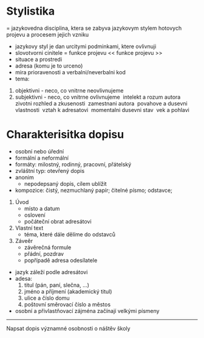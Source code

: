 # Stylistika
= jazykovedna disciplina, ktera se zabyva jazykovym stylem hotovych projevu a procesem jejich vzniku
- jazykovy styl je dan urcitymi podminkami, ktere ovlivnuji
- slovotvorni cinitele = funkce projevu
<< funkce projevu >>
- situace a prostredi
- adresa (komu je to urceno)
- mira prioravenosti a verbalni/neverbalni kod
- tema:
1) objektivni - neco, co vnitrne neovlivnujeme
2) subjektivni - neco, co vnitrne ovlivnujeme
‌ intelekt a rozum autora
‌ zivotni rozhled a zkusenosti
‌ zamestnani autora
‌ povahove a dusevni vlastnosti
‌ vztah k adresatovi
‌ momentalni dusevni stav
‌ vek a pohlavi

# Charakterisitka dopisu
* osobní nebo úřední
* formální a neformální
* formáty: milostný, rodinný, pracovní, přátelský
* zvláštní typ: otevřený dopis
* anonim
	* nepodepsaný dopis, cílem ublížit
* kompozice: čistý, nezmuchlaný papír; čitelné písmo; odstavce;
1) Úvod
	* místo a datum
	* oslovení
	* počáteční obrat adresátovi
2) Vlastní text
	* téma, které dále dělíme do odstavců
3) Záveěr
	* závěrečná formule
	* přádní, pozdrav
	* popřípadě adresa odesílatele
* jazyk záleží podle adresátovi
* adesa: 
	1. titul (pán, paní, slečna, ...)
	2. jméno a příjmení (akademický titul)
	3. ulice a číslo domu
	4. poštovní směrovací číslo a městos
* osobní a přivlastňovací zájména začínají velkými písmeny
---
Napsat dopis významné osobnosti o náštěv školy

